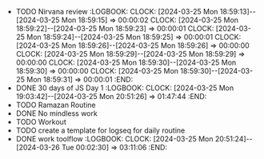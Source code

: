 - TODO Nirvana review
  :LOGBOOK:
  CLOCK: [2024-03-25 Mon 18:59:13]--[2024-03-25 Mon 18:59:15] =>  00:00:02
  CLOCK: [2024-03-25 Mon 18:59:22]--[2024-03-25 Mon 18:59:23] =>  00:00:01
  CLOCK: [2024-03-25 Mon 18:59:24]--[2024-03-25 Mon 18:59:25] =>  00:00:01
  CLOCK: [2024-03-25 Mon 18:59:26]--[2024-03-25 Mon 18:59:26] =>  00:00:00
  CLOCK: [2024-03-25 Mon 18:59:29]--[2024-03-25 Mon 18:59:29] =>  00:00:00
  CLOCK: [2024-03-25 Mon 18:59:30]--[2024-03-25 Mon 18:59:30] =>  00:00:00
  CLOCK: [2024-03-25 Mon 18:59:30]--[2024-03-25 Mon 18:59:31] =>  00:00:01
  :END:
- DONE 30 days of JS Day 1
  :LOGBOOK:
  CLOCK: [2024-03-25 Mon 19:03:42]--[2024-03-25 Mon 20:51:26] =>  01:47:44
  :END:
- TODO Ramazan Routine
- DONE No mindless work
- TODO Workout
- TODO create a template for logseq for daily routine
- DONE work toolflow
  :LOGBOOK:
  CLOCK: [2024-03-25 Mon 20:51:24]--[2024-03-26 Tue 00:02:30] =>  03:11:06
  :END: